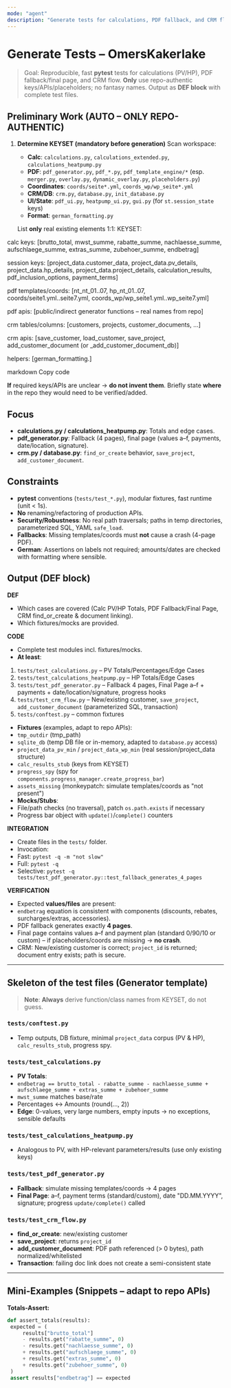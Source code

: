 ```yaml
---
mode: "agent"
description: "Generate tests for calculations, PDF fallback, and CRM flow (OmersKakerlake) – with KEYSET, DEF-Block, Fixtures & Mocks"
---
```


# Generate Tests – OmersKakerlake

> Goal: Reproducible, fast **pytest** tests for calculations (PV/HP), PDF fallback/final page, and CRM flow.
> **Only** use repo-authentic keys/APIs/placeholders; no fantasy names. Output as **DEF block** with complete test files.

## Preliminary Work (AUTO – ONLY REPO-AUTHENTIC)
1) **Determine KEYSET (mandatory before generation)**
   Scan workspace:
   - **Calc**: `calculations.py`, `calculations_extended.py`, `calculations_heatpump.py`
   - **PDF**: `pdf_generator.py`, `pdf_*.py`, `pdf_template_engine/*` (esp. `merger.py`, `overlay.py`, `dynamic_overlay.py`, `placeholders.py`)
   - **Coordinates**: `coords/seite*.yml`, `coords_wp/wp_seite*.yml`
   - **CRM/DB**: `crm.py`, `database.py`, `init_database.py`
   - **UI/State**: `pdf_ui.py`, `heatpump_ui.py`, `gui.py` (for `st.session_state` keys)
   - **Format**: `german_formatting.py`

   List **only** real existing elements 1:1:
KEYSET:

calc keys: [brutto_total, mwst_summe, rabatte_summe, nachlaesse_summe, aufschlaege_summe, extras_summe, zubehoer_summe, endbetrag]

session keys: [project_data.customer_data, project_data.pv_details, project_data.hp_details, project_data.project_details, calculation_results, pdf_inclusion_options, payment_terms]

pdf templates/coords: [nt_nt_01..07, hp_nt_01..07, coords/seite1.yml..seite7.yml, coords_wp/wp_seite1.yml..wp_seite7.yml]

pdf apis: [public/indirect generator functions – real names from repo]

crm tables/columns: [customers, projects, customer_documents, ...]

crm apis: [save_customer, load_customer, save_project, add_customer_document (or _add_customer_document_db)]

helpers: [german_formatting.<function>]

markdown
Copy code

**If** required keys/APIs are unclear → **do not invent them**. Briefly state **where** in the repo they would need to be verified/added.

## Focus
- **calculations.py / calculations_heatpump.py**: Totals and edge cases.
- **pdf_generator.py**: Fallback (4 pages), final page (values a–f, payments, date/location, signature).
- **crm.py / database.py**: `find_or_create` behavior, `save_project`, `add_customer_document`.

## Constraints
- **pytest** conventions (`tests/test_*.py`), modular fixtures, fast runtime (unit < 1s).
- **No** renaming/refactoring of production APIs.
- **Security/Robustness**: No real path traversals; paths in temp directories, parameterized SQL, YAML `safe_load`.
- **Fallbacks**: Missing templates/coords must **not** cause a crash (4-page PDF).
- **German**: Assertions on labels not required; amounts/dates are checked with formatting where sensible.

## Output (DEF block)
**DEF**
- Which cases are covered (Calc PV/HP Totals, PDF Fallback/Final Page, CRM find_or_create & document linking).
- Which fixtures/mocks are provided.

**CODE**
- Complete test modules incl. fixtures/mocks.
- **At least**:
1. `tests/test_calculations.py` – PV Totals/Percentages/Edge Cases
2. `tests/test_calculations_heatpump.py` – HP Totals/Edge Cases
3. `tests/test_pdf_generator.py` – Fallback 4 pages, Final Page a–f + payments + date/location/signature, progress hooks
4. `tests/test_crm_flow.py` – New/existing customer, `save_project`, `add_customer_document` (parameterized SQL, transaction)
5. `tests/conftest.py` – common fixtures
- **Fixtures** (examples, adapt to repo APIs):
- `tmp_outdir` (tmp_path)
- `sqlite_db` (temp DB file or in-memory, adapted to `database.py` access)
- `project_data_pv_min` / `project_data_wp_min` (real session/project_data structure)
- `calc_results_stub` (keys from KEYSET)
- `progress_spy` (spy for `components.progress_manager.create_progress_bar`)
- `assets_missing` (monkeypatch: simulate templates/coords as "not present")
- **Mocks/Stubs**:
- File/path checks (no traversal), patch `os.path.exists` if necessary
- Progress bar object with `update()`/`complete()` counters

**INTEGRATION**
- Create files in the `tests/` folder.
- Invocation:
- Fast: `pytest -q -m "not slow"`
- Full: `pytest -q`
- Selective: `pytest -q tests/test_pdf_generator.py::test_fallback_generates_4_pages`

**VERIFICATION**
- Expected **values/files** are present:
- `endbetrag` equation is consistent with components (discounts, rebates, surcharges/extras, accessories).
- PDF fallback generates exactly **4 pages**.
- Final page contains values a–f and payment plan (standard 0/90/10 or custom) – if placeholders/coords are missing → **no crash**.
- CRM: New/existing customer is correct; `project_id` is returned; document entry exists; path is secure.

---

## Skeleton of the test files (Generator template)

> **Note**: **Always** derive function/class names from KEYSET, do not guess.

### `tests/conftest.py`
- Temp outputs, DB fixture, minimal `project_data` corpus (PV & HP), `calc_results_stub`, progress spy.

### `tests/test_calculations.py`
- **PV Totals**:
- `endbetrag == brutto_total - rabatte_summe - nachlaesse_summe + aufschlaege_summe + extras_summe + zubehoer_summe`
- `mwst_summe` matches base/rate
- Percentages ↔ Amounts (round(…, 2))
- **Edge**: 0-values, very large numbers, empty inputs -> no exceptions, sensible defaults

### `tests/test_calculations_heatpump.py`
- Analogous to PV, with HP-relevant parameters/results (use only existing keys)

### `tests/test_pdf_generator.py`
- **Fallback**: simulate missing templates/coords → 4 pages
- **Final Page**: a–f, payment terms (standard/custom), date "DD.MM.YYYY", signature; progress `update/complete()` called

### `tests/test_crm_flow.py`
- **find_or_create**: new/existing customer
- **save_project**: returns `project_id`
- **add_customer_document**: PDF path referenced (> 0 bytes), path normalized/whitelisted
- **Transaction**: failing doc link does not create a semi-consistent state

---

## Mini-Examples (Snippets – adapt to repo APIs)

**Totals-Assert:**
```python
def assert_totals(results):
 expected = (
     results["brutto_total"]
     - results.get("rabatte_summe", 0)
     - results.get("nachlaesse_summe", 0)
     + results.get("aufschlaege_summe", 0)
     + results.get("extras_summe", 0)
     + results.get("zubehoer_summe", 0)
 )
 assert results["endbetrag"] == expected